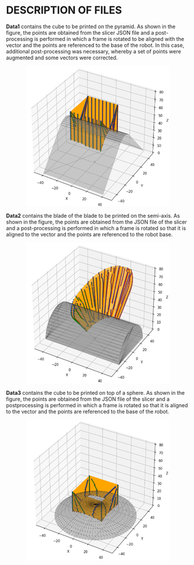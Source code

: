 # DESCRIPTION OF FILES
<p><b>Data1</b> contains the cube to be printed on the pyramid. As shown in the figure, the points are obtained from the slicer JSON file and a post-processing is performed in which a frame is rotated to be aligned with the vector and the points are referenced to the base of the robot. In this case, additional post-processing was necessary, whereby a set of points were augmented and some vectors were corrected.</p>
<div align=center>
<img src="data1/Figure.png" width="392.5" height="383.5"/>
</div>
<p><b>Data2</b> contains the blade of the blade to be printed on the semi-axis. As shown in the figure, the points are obtained from the JSON file of the slicer and a post-processing is performed in which a frame is rotated so that it is aligned to the vector and the points are referenced to the robot base.</p>
<div align=center>
<img src="data2/Figure.png" width="392.5" height="383.5"/>
</div>
<p><b>Data3</b> contains the cube to be printed on top of a sphere. As shown in the figure, the points are obtained from the JSON file of the slicer and a postprocessing is performed in which a frame is rotated so that it is aligned to the vector and the points are referenced to the base of the robot.</p>
<div align=center>
<img src="data3/Figure.png" width="392.5" height="383.5"/>
</div>
